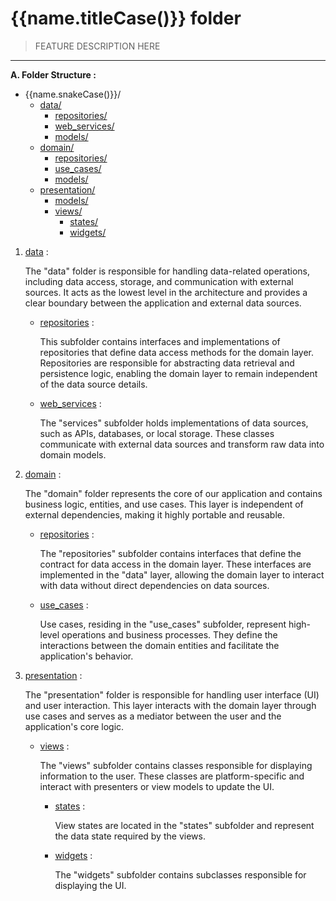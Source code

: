 # {{name.titleCase()}} folder

> FEATURE DESCRIPTION HERE

***

**A. Folder Structure :**

* {{name.snakeCase()}}/
  * [data/](./data/)
    * [repositories/](./data/repositories/)
    * [web_services/](./data/web_services/)
    * [models/](./data/models/)
  * [domain/](./domain/)
    * [repositories/](./domain/repositories/)
    * [use_cases/](./domain/use_cases/)
    * [models/](./domain/models/)
  * [presentation/](./presentation/)
    * [models/](./presentation/models/)
    * [views/](./presentation/views/)
      * [states/](./presentation/views/states/)
      * [widgets/](./presentation/views/widgets/)

 1. [data](./data/) :

     The "data" folder is responsible for handling data-related operations, including data access, storage, and communication with external sources. It acts as the lowest level in the architecture and provides a clear boundary between the application and external data sources.

    * [repositories](./data/repositories/) :

      This subfolder contains interfaces and implementations of repositories that define data access methods for the domain layer. Repositories are responsible for abstracting data retrieval and persistence logic, enabling the domain layer to remain independent of the data source details.

    * [web_services](./data/web_services/) :

      The "services" subfolder holds implementations of data sources, such as APIs, databases, or local storage. These classes communicate with external data sources and transform raw data into domain models.

 2. [domain](./domain/) :

     The "domain" folder represents the core of our application and contains business logic, entities, and use cases. This layer is independent of external dependencies, making it highly portable and reusable.

    * [repositories](./domain/repositories/) :

      The "repositories" subfolder contains interfaces that define the contract for data access in the domain layer. These interfaces are implemented in the "data" layer, allowing the domain layer to interact with data without direct dependencies on data sources.

    * [use_cases](./domain/use_cases/) :

      Use cases, residing in the "use_cases" subfolder, represent high-level operations and business processes. They define the interactions between the domain entities and facilitate the application's behavior.

 3. [presentation](./presentation/) :

     The "presentation" folder is responsible for handling user interface (UI) and user interaction. This layer interacts with the domain layer through use cases and serves as a mediator between the user and the application's core logic.

    * [views](./presentation/views/) :

      The "views" subfolder contains classes responsible for displaying information to the user. These classes are platform-specific and interact with presenters or view models to update the UI.

      * [states](./presentation/views/states/) :

        View states are located in the "states" subfolder and represent the data state required by the views.

      * [widgets](./presentation/views/widgets/) :

        The "widgets" subfolder contains subclasses responsible for displaying the UI.
